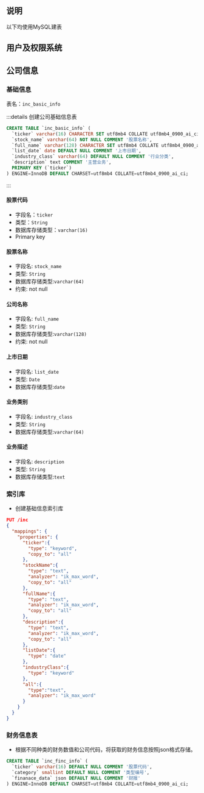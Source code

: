 ##  说明

以下均使用MySQL建表

## 用户及权限系统

## 公司信息

### 基础信息

表名：`inc_basic_info`

:::details 创建公司基础信息表

```sql
CREATE TABLE `inc_basic_info` (
  `ticker` varchar(16) CHARACTER SET utf8mb4 COLLATE utf8mb4_0900_ai_ci NOT NULL COMMENT '股票代码',
  `stock_name` varchar(64) NOT NULL COMMENT '股票名称',
  `full_name` varchar(128) CHARACTER SET utf8mb4 COLLATE utf8mb4_0900_ai_ci NOT NULL COMMENT '公司全称',
  `list_date` date DEFAULT NULL COMMENT '上市日期',
  `industry_class` varchar(64) DEFAULT NULL COMMENT '行业分类',
  `description` text COMMENT '主营业务',
  PRIMARY KEY (`ticker`)
) ENGINE=InnoDB DEFAULT CHARSET=utf8mb4 COLLATE=utf8mb4_0900_ai_ci;
```

:::

#### 股票代码

- 字段名：`ticker`
- 类型：`String`
- 数据库存储类型：`varchar(16)`
- Primary key

#### 股票名称

- 字段名: `stock_name`
- 类型: `String`
- 数据库存储类型:`varchar(64)`
- 约束: not null

#### 公司名称

- 字段名: `full_name`
- 类型: `String`
- 数据库存储类型:`varchar(128)`
- 约束: not null

#### 上市日期

- 字段名: `list_date`
- 类型: `Date`
- 数据库存储类型:`date`

#### 业务类别

- 字段名: `industry_class`
- 类型: `String`
- 数据库存储类型:`varchar(64)`

#### 业务描述

- 字段名: `description`
- 类型: `String`
- 数据库存储类型:`text`

### 索引库



- 创建基础信息索引库

```json
PUT /inc
{
  "mappings": {
    "properties": {
      "ticker":{
        "type": "keyword",
        "copy_to": "all"
      },
      "stockName":{
        "type": "text",
        "analyzer": "ik_max_word",
        "copy_to": "all"
      },
      "fullName":{
        "type": "text",
        "analyzer": "ik_max_word",
        "copy_to": "all"
      },      
      "description":{
        "type": "text",
        "analyzer": "ik_max_word",
        "copy_to": "all"
      },
      "listDate":{
        "type": "date"
      },
      "industryClass":{
        "type": "keyword"
      },
      "all":{
        "type":"text",
        "analyzer": "ik_max_word"
      }
    }
  }
}
```



### 财务信息表

- 根据不同种类的财务数值和公司代码，将获取的财务信息按照json格式存储。

```sql
CREATE TABLE `inc_finc_info` (
  `ticker` varchar(16) DEFAULT NULL COMMENT '股票代码',
  `category` smallint DEFAULT NULL COMMENT '类型编号',
  `finanace_data` json DEFAULT NULL COMMENT '财报'
) ENGINE=InnoDB DEFAULT CHARSET=utf8mb4 COLLATE=utf8mb4_0900_ai_ci;
```


